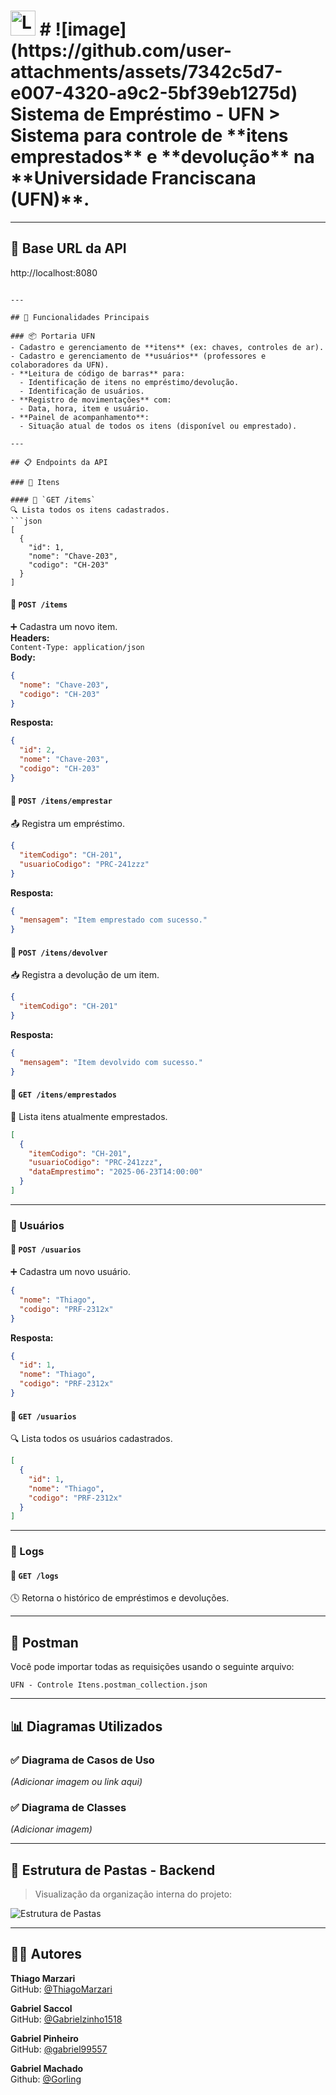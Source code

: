 
<h1 align="left">
  <img src="https://github.com/user-attachments/assets/7342c5d7-e007-4320-a9c2-5bf39eb1275d" alt="Logo" width="40"/>
# ![image](https://github.com/user-attachments/assets/7342c5d7-e007-4320-a9c2-5bf39eb1275d) Sistema de Empréstimo - UFN  
> Sistema para controle de **itens emprestados** e **devolução** na **Universidade Franciscana (UFN)**.
</h1>

---

## 🔗 Base URL da API
http://localhost:8080
```

---

## 📌 Funcionalidades Principais

### 📦 Portaria UFN
- Cadastro e gerenciamento de **itens** (ex: chaves, controles de ar).
- Cadastro e gerenciamento de **usuários** (professores e colaboradores da UFN).
- **Leitura de código de barras** para:
  - Identificação de itens no empréstimo/devolução.
  - Identificação de usuários.
- **Registro de movimentações** com:
  - Data, hora, item e usuário.
- **Painel de acompanhamento**:
  - Situação atual de todos os itens (disponível ou emprestado).

---

## 📋 Endpoints da API

### 🧾 Itens

#### 🔹 `GET /items`  
🔍 Lista todos os itens cadastrados.
```json
[
  {
    "id": 1,
    "nome": "Chave-203",
    "codigo": "CH-203"
  }
]
```

#### 🔹 `POST /items`  
➕ Cadastra um novo item.  
**Headers:**  
`Content-Type: application/json`  
**Body:**
```json
{
  "nome": "Chave-203",
  "codigo": "CH-203"
}
```
**Resposta:**
```json
{
  "id": 2,
  "nome": "Chave-203",
  "codigo": "CH-203"
}
```

#### 🔹 `POST /itens/emprestar`  
📤 Registra um empréstimo.
```json
{
  "itemCodigo": "CH-201",
  "usuarioCodigo": "PRC-241zzz"
}
```
**Resposta:**
```json
{
  "mensagem": "Item emprestado com sucesso."
}
```

#### 🔹 `POST /itens/devolver`  
📥 Registra a devolução de um item.
```json
{
  "itemCodigo": "CH-201"
}
```
**Resposta:**
```json
{
  "mensagem": "Item devolvido com sucesso."
}
```

#### 🔹 `GET /itens/emprestados`  
📌 Lista itens atualmente emprestados.
```json
[
  {
    "itemCodigo": "CH-201",
    "usuarioCodigo": "PRC-241zzz",
    "dataEmprestimo": "2025-06-23T14:00:00"
  }
]
```

---

### 👤 Usuários

#### 🔹 `POST /usuarios`  
➕ Cadastra um novo usuário.
```json
{
  "nome": "Thiago",
  "codigo": "PRF-2312x"
}
```
**Resposta:**
```json
{
  "id": 1,
  "nome": "Thiago",
  "codigo": "PRF-2312x"
}
```

#### 🔹 `GET /usuarios`  
🔍 Lista todos os usuários cadastrados.
```json
[
  {
    "id": 1,
    "nome": "Thiago",
    "codigo": "PRF-2312x"
  }
]
```

---

### 📜 Logs

#### 🔹 `GET /logs`  
🕓 Retorna o histórico de empréstimos e devoluções.

---

## 🧪 Postman  
Você pode importar todas as requisições usando o seguinte arquivo:

```
UFN - Controle Itens.postman_collection.json
```

---

## 📊 Diagramas Utilizados

### ✅ Diagrama de Casos de Uso
*(Adicionar imagem ou link aqui)*

### ✅ Diagrama de Classes
*(Adicionar imagem)*

---

## 📁 Estrutura de Pastas - Backend

> Visualização da organização interna do projeto:

![Estrutura de Pastas](https://github.com/user-attachments/assets/26a1136a-01f8-4ca0-9016-b24dd10d7c1d)

---

## 👨‍💻 Autores

**Thiago Marzari**  
GitHub: [@ThiagoMarzari](https://github.com/ThiagoMarzari)

**Gabriel Saccol**  
GitHub: [@Gabrielzinho1518](https://github.com/Gabrielzinho1518)

**Gabriel Pinheiro**  
GitHub: [@gabriel99557](https://github.com/gabriel99557) 

**Gabriel Machado**  
Github: [@Gorling](https://github.com/Gorling)


